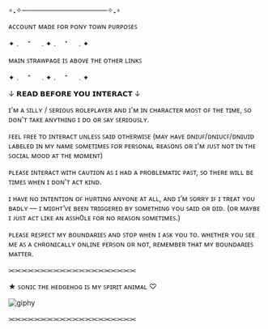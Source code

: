 ∘₊✧─────────────────✧₊∘ 

ᴀᴄᴄᴏᴜɴᴛ ᴍᴀᴅᴇ ꜰᴏʀ ᴘᴏɴʏ ᴛᴏᴡɴ ᴘᴜʀᴘᴏꜱᴇꜱ

 ✦ . 　⁺ 　 . ✦ . 　⁺ 　 . ✦ 

ᴍᴀɪɴ ꜱᴛʀᴀᴡᴘᴀɢᴇ ɪꜱ ᴀʙᴏᴠᴇ ᴛʜᴇ ᴏᴛʜᴇʀ ʟɪɴᴋꜱ

 ✦ . 　⁺ 　 . ✦ . 　⁺ 　 . ✦ 

↓ 𝗥𝗘𝗔𝗗 𝗕𝗘𝗙𝗢𝗥𝗘 𝗬𝗢𝗨 𝗜𝗡𝗧𝗘𝗥𝗔𝗖𝗧 ↓

ɪ'ᴍ ᴀ ꜱɪʟʟʏ / ꜱᴇʀɪᴏᴜꜱ ʀᴏʟᴇᴘʟᴀʏᴇʀ ᴀɴᴅ ɪ'ᴍ ɪɴ ᴄʜᴀʀᴀᴄᴛᴇʀ ᴍᴏꜱᴛ ᴏꜰ ᴛʜᴇ ᴛɪᴍᴇ, ꜱᴏ ᴅᴏɴ'ᴛ ᴛᴀᴋᴇ ᴀɴʏᴛʜɪɴɢ ɪ ᴅᴏ ᴏʀ ꜱᴀʏ ꜱᴇʀɪᴏᴜꜱʟʏ.

ꜰᴇᴇʟ ꜰʀᴇᴇ ᴛᴏ ɪɴᴛᴇʀᴀᴄᴛ ᴜɴʟᴇꜱꜱ ꜱᴀɪᴅ ᴏᴛʜᴇʀᴡɪꜱᴇ (ᴍᴀʏ ʜᴀᴠᴇ ᴅɴɪᴜꜰ/ᴅɴɪᴜᴄꜰ/ᴅɴɪᴜɪᴅ ʟᴀʙᴇʟᴇᴅ ɪɴ ᴍʏ ɴᴀᴍᴇ ꜱᴏᴍᴇᴛɪᴍᴇꜱ ꜰᴏʀ ᴘᴇʀꜱᴏɴᴀʟ ʀᴇᴀꜱᴏɴꜱ ᴏʀ ɪ'ᴍ ᴊᴜꜱᴛ ɴᴏᴛ ɪɴ ᴛʜᴇ ꜱᴏᴄɪᴀʟ ᴍᴏᴏᴅ ᴀᴛ ᴛʜᴇ ᴍᴏᴍᴇɴᴛ)

ᴘʟᴇᴀꜱᴇ ɪɴᴛᴇʀᴀᴄᴛ ᴡɪᴛʜ ᴄᴀᴜᴛɪᴏɴ ᴀꜱ ɪ ʜᴀᴅ ᴀ ᴘʀᴏʙʟᴇᴍᴀᴛɪᴄ ᴘᴀꜱᴛ, ꜱᴏ ᴛʜᴇʀᴇ ᴡɪʟʟ ʙᴇ ᴛɪᴍᴇꜱ ᴡʜᴇɴ ɪ ᴅᴏɴ'ᴛ ᴀᴄᴛ ᴋɪɴᴅ.

ɪ ʜᴀᴠᴇ ɴᴏ ɪɴᴛᴇɴᴛɪᴏɴ ᴏꜰ ʜᴜʀᴛɪɴɢ ᴀɴʏᴏɴᴇ ᴀᴛ ᴀʟʟ, ᴀɴᴅ ɪ’ᴍ ꜱᴏʀʀʏ ɪꜰ ɪ ᴛʀᴇᴀᴛ ʏᴏᴜ ʙᴀᴅʟʏ — ɪ ᴍɪɢʜᴛ’ᴠᴇ ʙᴇᴇɴ ᴛʀɪɢɢᴇʀᴇᴅ ʙʏ ꜱᴏᴍᴇᴛʜɪɴɢ ʏᴏᴜ ꜱᴀɪᴅ ᴏʀ ᴅɪᴅ. (ᴏʀ ᴍᴀʏʙᴇ ɪ ᴊᴜꜱᴛ ᴀᴄᴛ ʟɪᴋᴇ ᴀɴ ᴀꜱꜱʜ0ʟᴇ ꜰᴏʀ ɴᴏ ʀᴇᴀꜱᴏɴ ꜱᴏᴍᴇᴛɪᴍᴇꜱ.)

ᴘʟᴇᴀꜱᴇ ʀᴇꜱᴘᴇᴄᴛ ᴍʏ ʙᴏᴜɴᴅᴀʀɪᴇꜱ ᴀɴᴅ ꜱᴛᴏᴘ ᴡʜᴇɴ ɪ ᴀꜱᴋ ʏᴏᴜ ᴛᴏ. ᴡʜᴇᴛʜᴇʀ ʏᴏᴜ ꜱᴇᴇ ᴍᴇ ᴀꜱ ᴀ ᴄʜʀᴏɴɪᴄᴀʟʟʏ ᴏɴʟɪɴᴇ ᴘᴇʀꜱᴏɴ ᴏʀ ɴᴏᴛ, ʀᴇᴍᴇᴍʙᴇʀ ᴛʜᴀᴛ ᴍʏ ʙᴏᴜɴᴅᴀʀɪᴇꜱ ᴍᴀᴛᴛᴇʀ.

⫘⫘⫘⫘⫘⫘⫘⫘⫘⫘⫘⫘⫘⫘⫘⫘⫘⫘⫘⫘

★ ꜱᴏɴɪᴄ ᴛʜᴇ ʜᴇᴅɢᴇʜᴏɢ ɪꜱ ᴍʏ ꜱᴘɪʀɪᴛ ᴀɴɪᴍᴀʟ ♡

![giphy](https://github.com/user-attachments/assets/af7b266e-7635-4ce6-b7cf-91cbdc12924d)


⫘⫘⫘⫘⫘⫘⫘⫘⫘⫘⫘⫘⫘⫘⫘⫘⫘⫘⫘⫘
